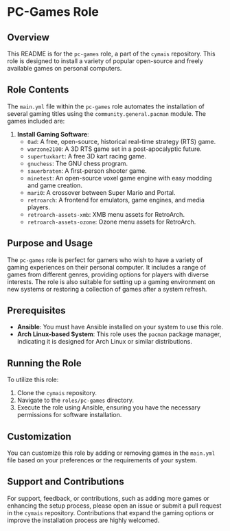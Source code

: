 # PC-Games Role

## Overview
This README is for the `pc-games` role, a part of the `cymais` repository. This role is designed to install a variety of popular open-source and freely available games on personal computers.

## Role Contents
The `main.yml` file within the `pc-games` role automates the installation of several gaming titles using the `community.general.pacman` module. The games included are:

1. **Install Gaming Software**:
   - `0ad`: A free, open-source, historical real-time strategy (RTS) game.
   - `warzone2100`: A 3D RTS game set in a post-apocalyptic future.
   - `supertuxkart`: A free 3D kart racing game.
   - `gnuchess`: The GNU chess program.
   - `sauerbraten`: A first-person shooter game.
   - `minetest`: An open-source voxel game engine with easy modding and game creation.
   - `mari0`: A crossover between Super Mario and Portal.
   - `retroarch`: A frontend for emulators, game engines, and media players.
   - `retroarch-assets-xmb`: XMB menu assets for RetroArch.
   - `retroarch-assets-ozone`: Ozone menu assets for RetroArch.

## Purpose and Usage
The `pc-games` role is perfect for gamers who wish to have a variety of gaming experiences on their personal computer. It includes a range of games from different genres, providing options for players with diverse interests. The role is also suitable for setting up a gaming environment on new systems or restoring a collection of games after a system refresh.

## Prerequisites
- **Ansible**: You must have Ansible installed on your system to use this role.
- **Arch Linux-based System**: This role uses the `pacman` package manager, indicating it is designed for Arch Linux or similar distributions.

## Running the Role
To utilize this role:
1. Clone the `cymais` repository.
2. Navigate to the `roles/pc-games` directory.
3. Execute the role using Ansible, ensuring you have the necessary permissions for software installation.

## Customization
You can customize this role by adding or removing games in the `main.yml` file based on your preferences or the requirements of your system.

## Support and Contributions
For support, feedback, or contributions, such as adding more games or enhancing the setup process, please open an issue or submit a pull request in the `cymais` repository. Contributions that expand the gaming options or improve the installation process are highly welcomed.